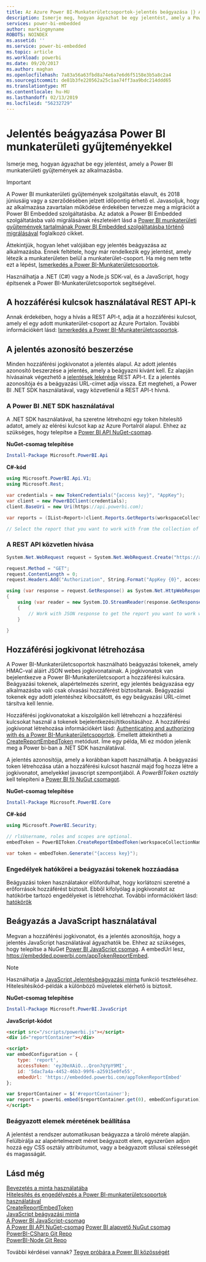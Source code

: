 ```yaml
---
title: Az Azure Power BI-Munkaterületcsoportok-jelentés beágyazása |} A Microsoft Docs
description: Ismerje meg, hogyan ágyazhat be egy jelentést, amely a Power BI munkaterületi gyűjtemények az alkalmazásba.
services: power-bi-embedded
author: markingmyname
ROBOTS: NOINDEX
ms.assetid: ''
ms.service: power-bi-embedded
ms.topic: article
ms.workload: powerbi
ms.date: 09/20/2017
ms.author: maghan
ms.openlocfilehash: 7a83a56a63fbd8a74e6a7e6d6f5158e3b5a8c2a4
ms.sourcegitcommit: de81b3fe220562a25c1aa74ff3aa9bdc214ddd65
ms.translationtype: MT
ms.contentlocale: hu-HU
ms.lasthandoff: 02/13/2019
ms.locfileid: "56232729"
---
```

# <a name="embed-a-report-in-power-bi-workspace-collections"></a>Jelentés beágyazása Power BI munkaterületi gyűjteményekkel

Ismerje meg, hogyan ágyazhat be egy jelentést, amely a Power BI munkaterületi gyűjtemények az alkalmazásba.

> [!IMPORTANT]
> A Power BI munkaterületi gyűjtemények szolgáltatás elavult, és 2018 júniusáig vagy a szerződésében jelzett időpontig érhető el. Javasoljuk, hogy az alkalmazása zavartalan működése érdekében tervezze meg a migrációt a Power BI Embedded szolgáltatásba. Az adatok a Power BI Embedded szolgáltatásba való migrálásának részleteiért lásd a [Power BI munkaterületi gyűjtemények tartalmának Power BI Embedded szolgáltatásba történő migrálásával](https://powerbi.microsoft.com/documentation/powerbi-developer-migrate-from-powerbi-embedded/) foglalkozó cikket.

Áttekintjük, hogyan lehet valójában egy jelentés beágyazása az alkalmazásba. Ennek feltétele, hogy már rendelkezik egy jelentést, amely létezik a munkaterületen belül a munkaterület-csoport. Ha még nem tette ezt a lépést, [Ismerkedés a Power BI-Munkaterületcsoportok](get-started.md).

Használhatja a .NET (C#) vagy a Node.js SDK-val, és a JavaScript, hogy építsenek a Power BI-Munkaterületcsoportok segítségével.

## <a name="using-the-access-keys-to-use-rest-apis"></a>A hozzáférési kulcsok használatával REST API-k

Annak érdekében, hogy a hívás a REST API-t, adja át a hozzáférési kulcsot, amely el egy adott munkaterület-csoport az Azure Portalon. További információkért lásd: [Ismerkedés a Power BI-Munkaterületcsoportok](get-started.md).

## <a name="get-a-report-id"></a>A jelentés azonosító beszerzése

Minden hozzáférési jogkivonatot a jelentés alapul. Az adott jelentés azonosító beszerzése a jelentés, amely a beágyazni kívánt kell. Ez alapján hívásainak végezhető a [jelentések lekérése](https://msdn.microsoft.com/library/azure/mt711510.aspx) REST API-t. Ez a jelentés azonosítója és a beágyazási URL-címet adja vissza. Ezt megteheti, a Power BI .NET SDK használatával, vagy közvetlenül a REST API-t hívná.

### <a name="using-the-power-bi-net-sdk"></a>A Power BI .NET SDK használatával

A .NET SDK használatával, ha szeretne létrehozni egy token hitelesítő adatot, amely az elérési kulcsot kap az Azure Portalról alapul. Ehhez az szükséges, hogy telepítse a [Power BI API NuGet-csomag](https://www.nuget.org/profiles/powerbi).

**NuGet-csomag telepítése**

```powershell
Install-Package Microsoft.PowerBI.Api
```

**C#-kód**

```csharp
using Microsoft.PowerBI.Api.V1;
using Microsoft.Rest;

var credentials = new TokenCredentials("{access key}", "AppKey");
var client = new PowerBIClient(credentials);
client.BaseUri = new Uri(https://api.powerbi.com);

var reports = (IList<Report>)client.Reports.GetReports(workspaceCollectionName, workspaceId).Value;

// Select the report that you want to work with from the collection of reports.
```

### <a name="calling-the-rest-api-directly"></a>A REST API közvetlen hívása

```csharp
System.Net.WebRequest request = System.Net.WebRequest.Create("https://api.powerbi.com/v1.0/collections/{collectionName}/workspaces/{workspaceId}/Reports") as System.Net.HttpWebRequest;

request.Method = "GET";
request.ContentLength = 0;
request.Headers.Add("Authorization", String.Format("AppKey {0}", accessToken.Value));

using (var response = request.GetResponse() as System.Net.HttpWebResponse)
{
    using (var reader = new System.IO.StreamReader(response.GetResponseStream()))
    {
        // Work with JSON response to get the report you want to work with.
    }

}
```

## <a name="create-an-access-token"></a>Hozzáférési jogkivonat létrehozása

A Power BI-Munkaterületcsoportok használható beágyazási tokenek, amely HMAC-val aláírt JSON webes jogkivonatainak. A jogkivonatok van bejelentkezve a Power BI-Munkaterületcsoport a hozzáférési kulcsára. Beágyazási tokenek, alapértelmezés szerint, egy jelentés beágyazása egy alkalmazásba való csak olvasási hozzáférést biztosítanak. Beágyazási tokenek egy adott jelentéshez kibocsátott, és egy beágyazási URL-címet társítva kell lennie.

Hozzáférési jogkivonatokat a kiszolgálón kell létrehozni a hozzáférési kulcsokat használ a tokenek bejelentkezési/titkosításához. A hozzáférési jogkivonat létrehozása információkért lásd: [Authenticating and authorizing with és a Power BI-Munkaterületcsoportok](app-token-flow.md). Emellett áttekintheti a [CreateReportEmbedToken](https://docs.microsoft.com/dotnet/api/microsoft.powerbi.security.powerbitoken?redirectedfrom=MSDN) metódust. Íme egy példa, Mi ez módon jelenik meg a Power bi-ban a .NET SDK használatával.

A jelentés azonosítója, amely a korábban kapott használhatja. A beágyazási token létrehozása után a hozzáférési kulcsot használ majd fog hozza létre a jogkivonatot, amelyekkel javascript szempontjából. A *PowerBIToken osztály* kell telepíteni a [Power BI fő NuGut csomagot](https://www.nuget.org/packages/Microsoft.PowerBI.Core/).

**NuGet-csomag telepítése**

```powershell
Install-Package Microsoft.PowerBI.Core
```

**C#-kód**

```csharp
using Microsoft.PowerBI.Security;

// rlsUsername, roles and scopes are optional.
embedToken = PowerBIToken.CreateReportEmbedToken(workspaceCollectionName, workspaceId, reportId, rlsUsername, roles, scopes);

var token = embedToken.Generate("{access key}");
```

### <a name="adding-permission-scopes-to-embed-tokens"></a>Engedélyek hatókörei a beágyazási tokenek hozzáadása

Beágyazási token használatakor előfordulhat, hogy korlátozni szeretné a erőforrások hozzáférést biztosít. Ebből kifolyólag a jogkivonatot az hatókörbe tartozó engedélyeket is létrehozhat. További információkért lásd: [hatókörök](app-token-flow.md#scopes)

## <a name="embed-using-javascript"></a>Beágyazás a JavaScript használatával

Megvan a hozzáférési jogkivonatot, és a jelentés azonosítója, hogy a jelentés JavaScript használatával ágyazhatók be. Ehhez az szükséges, hogy telepítse a NuGet [Power BI JavaScript csomag](https://www.nuget.org/packages/Microsoft.PowerBI.JavaScript/). A embedUrl lesz, https://embedded.powerbi.com/appTokenReportEmbed.

> [!NOTE]
> Használhatja a [JavaScript Jelentésbeágyazási minta](https://microsoft.github.io/PowerBI-JavaScript/demo/) funkció teszteléséhez. Hitelesítésikód-példák a különböző műveletek elérhető is biztosít.

**NuGet-csomag telepítése**

```powershell
Install-Package Microsoft.PowerBI.JavaScript
```

**JavaScript-kódot**

```html
<script src="/scripts/powerbi.js"></script>
<div id="reportContainer"></div>

<script>
var embedConfiguration = {
    type: 'report',
    accessToken: 'eyJ0eXAiO...Qron7qYpY9MI',
    id: '5dac7a4a-4452-46b3-99f6-a25915e0fe55',
    embedUrl: 'https://embedded.powerbi.com/appTokenReportEmbed'
};

var $reportContainer = $('#reportContainer');
var report = powerbi.embed($reportContainer.get(0), embedConfiguration);
</script>
```

### <a name="set-the-size-of-embedded-elements"></a>Beágyazott elemek méretének beállítása

A jelentést a rendszer automatikusan beágyazza a tároló mérete alapján. Felülbírálja az alapértelmezett méret beágyazott elem, egyszerűen adjon hozzá egy CSS osztály attribútumot, vagy a beágyazott stílusai szélességét és magasságát.

## <a name="see-also"></a>Lásd még

[Bevezetés a minta használatába](get-started-sample.md)  
[Hitelesítés és engedélyezés a Power BI-munkaterületcsoportok használatával](app-token-flow.md)  
[CreateReportEmbedToken](https://docs.microsoft.com/dotnet/api/microsoft.powerbi.security.powerbitoken?redirectedfrom=MSDN)  
[JavaScript beágyazási minta](https://microsoft.github.io/PowerBI-JavaScript/demo/)  
[A Power BI JavaScript-csomag](https://www.nuget.org/packages/Microsoft.PowerBI.JavaScript/)  
[A Power BI API NuGet-csomag](https://www.nuget.org/profiles/powerbi)
[Power BI alapvető NuGut csomag](https://www.nuget.org/packages/Microsoft.PowerBI.Core/)  
[PowerBI-CSharp Git Repo](https://github.com/Microsoft/PowerBI-CSharp)  
[PowerBI-Node Git Repo](https://github.com/Microsoft/PowerBI-Node)  

További kérdései vannak? [Tegye próbára a Power BI közösségét](http://community.powerbi.com/)

